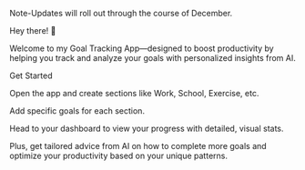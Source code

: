 Note-Updates will roll out through the course of December. 

Hey there! 👋

Welcome to my Goal Tracking App—designed to boost productivity by helping you track and analyze your goals with personalized insights from AI.

Get Started

Open the app and create sections like Work, School, Exercise, etc.

Add specific goals for each section.

Head to your dashboard to view your progress with detailed, visual stats.

Plus, get tailored advice from AI on how to complete more goals and optimize your productivity based on your unique patterns.
